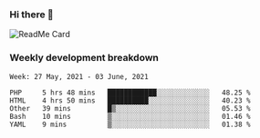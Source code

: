 ### Hi there 👋

<!--
**itzcy/itzcy** is a ✨ _special_ ✨ repository because its `README.md` (this file) appears on your GitHub profile.

Here are some ideas to get you started:

- 🔭 I’m currently working on ...
- 🌱 I’m currently learning ...
- 👯 I’m looking to collaborate on ...
- 🤔 I’m looking for help with ...
- 💬 Ask me about ...
- 📫 How to reach me: ...
- 😄 Pronouns: ...
- ⚡ Fun fact: ...
-->
![ReadMe Card](https://github-readme-stats.vercel.app/api?username=itzcy&show_icons=true&title_color=2d3198&icon_color=797cb8&text_color=24292e&bg_color=f6f8fa)

### Weekly development breakdown
<!--START_SECTION:waka-->
```text
Week: 27 May, 2021 - 03 June, 2021

PHP     5 hrs 48 mins   ████████████░░░░░░░░░░░░░   48.25 % 
HTML    4 hrs 50 mins   ██████████░░░░░░░░░░░░░░░   40.23 % 
Other   39 mins         █▒░░░░░░░░░░░░░░░░░░░░░░░   05.53 % 
Bash    10 mins         ▒░░░░░░░░░░░░░░░░░░░░░░░░   01.46 % 
YAML    9 mins          ▒░░░░░░░░░░░░░░░░░░░░░░░░   01.38 % 
```
<!--END_SECTION:waka-->
